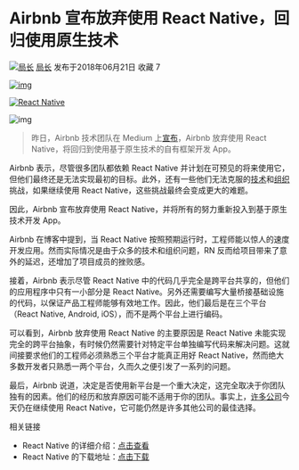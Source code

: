 # Airbnb 宣布放弃使用 React Native，回归使用原生技术

[![局长](https://static.oschina.net/uploads/user/1360/2720166_50.jpg?t=1470892376000)](https://my.oschina.net/hardbone) [局长](https://my.oschina.net/hardbone) 发布于2018年06月21日 收藏 7

[![img](https://static.oschina.net/uploads/space/2018/0620/105155_sj38_2663968.jpg)](http://clickc.admaster.com.cn/c/a109734,b2619654,c3159,i0,m101,8a1,8b2,h)

[![React Native](https://static.oschina.net/uploads/logo/reactnative_GOL2Q.png)](https://www.oschina.net/p/reactnative)

![img](https://oscimg.oschina.net/oscnet/e7eb89028320a0967466dc4c494ea1111a2.jpg)

> 昨日，Airbnb 技术团队在 Medium 上[宣布](https://medium.com/airbnb-engineering/sunsetting-react-native-1868ba28e30a)，Airbnb 放弃使用 React Native，将回归到使用基于原生技术的自有框架开发 App。

Airbnb 表示，尽管很多团队都依赖 React Native 并计划在可预见的将来使用它，但他们最终还是无法实现最初的目标。此外，还有一些他们无法克服的[技术](https://medium.com/airbnb-engineering/react-native-at-airbnb-the-technology-dafd0b43838)和[组织](https://medium.com/airbnb-engineering/building-a-cross-platform-mobile-team-3e1837b40a88)挑战，如果继续使用 React Native，这些挑战最终会变成更大的难题。

因此，Airbnb 宣布放弃使用 React Native，并将所有的努力重新投入到基于原生技术开发 App。

Airbnb 在博客中提到，当 React Native 按照预期运行时，工程师能以惊人的速度开发应用。然而实际情况是由于众多的技术和组织问题，RN 反而给项目带来了意外的延迟，还增加了项目成员的挫败感。

接着，Airbnb 表示尽管 React Native 中的代码几乎完全是跨平台共享的，但他们的应用程序中只有一小部分是 React Native。另外还需要编写大量桥接基础设施的代码，以保证产品工程师能够有效地工作。因此，他们最后是在三个平台（React Native, Android, iOS），而不是两个平台上进行编码。

可以看到，Airbnb 放弃使用 React Native 的主要原因是 React Native 未能实现完全的跨平台抽象，有时候仍然需要针对特定平台单独编写代码来解决问题。这就间接要求他们的工程师必须熟悉三个平台才能真正用好 React Native，然而绝大多数开发者只熟悉一两个平台，久而久之便引发了一系列的问题。

最后，Airbnb 说道，决定是否使用新平台是一个重大决定，这完全取决于你团队独有的因素。他们的经历和放弃原因可能不适用于你的团队。事实上，[许多](https://medium.com/@Pinterest_Engineering/supporting-react-native-at-pinterest-f8c2233f90e6)[公司](https://instagram-engineering.com/react-native-at-instagram-dd828a9a90c7)今天仍在继续使用 React Native，它可能仍然是许多其他公司的最佳选择。

相关链接

- React Native 的详细介绍：[点击查看](https://www.oschina.net/p/reactnative)
- React Native 的下载地址：[点击下载](https://www.oschina.net/home/login?goto_page=https%3A%2F%2Fwww.oschina.net%2Fnews%2F97276%2Fairbnb-sunsetting-react-native)

###    